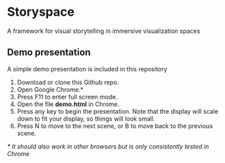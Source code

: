 # Storyspace
A framework for visual storytelling in immersive visualization spaces

## Demo presentation

A simple demo presentation is included in this repository

1. Download or clone this Github repo.
3. Open Google Chrome.*
4. Press F11 to enter full screen mode.
5. Open the file **demo.html** in Chrome.
6. Press any key to begin the presentation. Note that the display will scale down to fit your display, so things will look small.
7. Press N to move to the next scene, or B to move back to the previous scene.

*\* It should also work in other browsers but is only consistently tested in Chrome*
